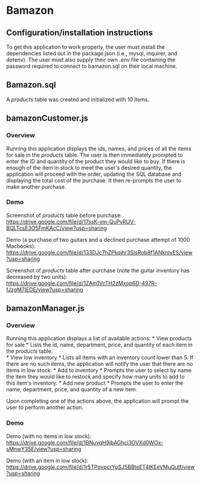 # Bamazon

## Configuration/installation instructions
To get this application to work properly, the user must install the dependencies listed out in the package.json (i.e., mysql, inquirer, and dotenv). The user must also supply their own .env file containing the password required to connect to bamazon.sql on their local machine.

## Bamazon.sql
A *products* table was created and initialized with 10 items. 

## bamazonCustomer.js 
### Overview
Running this application displays the ids, names, and prices of all the items for sale in the *products* table. The user is then immediately prompted to enter the ID and quantity of the product they would like to buy. If there is enough of the item in stock to meet the user's desired quantity, the application will proceed with the order, updating the SQL database and displaying the total cost of the purchase. It then re-prompts the user to make another purchase.

### Demo
Screenshot of *products* table before purchase:
https://drive.google.com/file/d/17ssK-vm-QuPyRUV-BQLTcsE3O5FmKAcC/view?usp=sharing

Demo (a purchase of two guitars and a declined purchase attempt of 1000 Macbooks):
https://drive.google.com/file/d/133DJc7hZPkqjhr3SIsRob8f1ANknIvES/view?usp=sharing

Screenshot of *products* table after purchase (note the guitar inventory has decreased by two units): 
https://drive.google.com/file/d/1ZAm1VcTH2zMxop6D-497R-fJzgM7IEDE/view?usp=sharing

## bamazonManager.js
### Overview
Running this application displays a list of available actions: 
    * View products for sale
        * Lists the id, name, department, price, and quantity of each item in the *products* table.  
    * View low inventory
        * Lists all items with an inventory count lower than 5. If there are no such items, the application will notify the user that there are no items in low stock.
    * Add to inventory
        * Prompts the user to select by name the item they would like to restock and specify how many units to add to this item's inventory. 
    * Add new product
        * Prompts the user to enter the name, department, price, and quantity of a new item.

Upon completing one of the actions above, the application will prompt the user to perform another action. 

### Demo
Demo (with no items in low stock):
https://drive.google.com/file/d/1BNuvqH9jbAGhci3OVXd0WOx-sMnwY35E/view?usp=sharing

Demo (with an item in low stock): 
https://drive.google.com/file/d/1r5TPovpcrYpSJ5BBteET4lKEeVMuQutf/view?usp=sharing